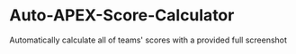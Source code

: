 # Auto-APEX-Score-Calculator
Automatically calculate all of teams' scores with a provided full screenshot
